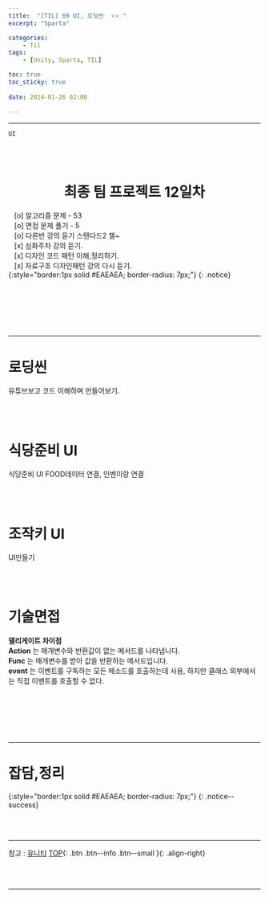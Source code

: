 ```yaml
---
title:  "[TIL] 69 UI, 로딩씬  ⭐⭐ "
excerpt: "Sparta"

categories:
    - Til
tags:
    - [Unity, Sparta, TIL]

toc: true
toc_sticky: true
 
date: 2024-01-26 02:00

---
```

- - -

`UI`

<BR><BR>

<center><H1>  최종 팀 프로젝트 12일차  </H1></center>

&nbsp;&nbsp; [o] 알고리즘 문제  - 53  
&nbsp;&nbsp; [o] 면접 문제 풀기 - 5     
&nbsp;&nbsp; [o] 다른반 강의 듣기 스탠다드2 챌~   
&nbsp;&nbsp; [x] 심화주차 강의 듣기.  
&nbsp;&nbsp; [x] 디자인 코드 패턴 이해,정리하기.   
&nbsp;&nbsp; [x] 자료구조 디자인패턴 강의 다시 듣기.  
{:style="border:1px solid #EAEAEA; border-radius: 7px;"}
{: .notice}  

<br><br><br><br><br>
- - - 

# 로딩씬
유튜브보고 코드 이해하며 만들어보기.  

<br><br>

# 식당준비 UI 
식당준비 UI FOOD데이터 연결, 인벤이랑 연결  

<br><br>

# 조작키 UI
UI만들기   

<br><br>

# 기술면접
**델리게이트 차이점**  
**Action** 는 매개변수와 반환값이 없는 메서드를 나타냅니다.  
**Func** 는 매개변수를 받아 값을 반환하는 메서드입니다.  
**event** 는 이벤트를 구독하는 모든 메소드를 호출하는데 사용, 하지만 클래스 외부에서는 직접 이벤트를 호출할 수 없다.  

<br><br><br><br><br>
- - - 

# 잡담,정리
{:style="border:1px solid #EAEAEA; border-radius: 7px;"}
{: .notice--success}  

<br><br>
- - -

참고 : [유니티](https://docs.unity3d.com/kr/)
[TOP](#){: .btn .btn--info .btn--small }{: .align-right}


<br><br>
- - -
